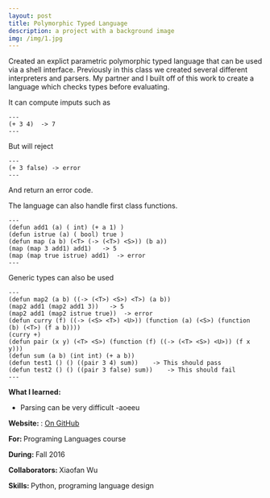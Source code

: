 ```yaml
---
layout: post
title: Polymorphic Typed Language
description: a project with a background image
img: /img/1.jpg
---
```


Created an explict parametric polymorphic typed language that can be used via a shell interface. Previously in this class we created several different interpreters and parsers. My partner and I built off of this work to create a language which checks types before evaluating. 

It can compute imputs such as

	---
	(+ 3 4)  -> 7
	---

But will reject

	---
	(+ 3 false) -> error
	---

And return an error code.

The language can also handle first class functions.

	---
	(defun add1 (a) ( int) (+ a 1) )
	(defun istrue (a) ( bool) true )
	(defun map (a b) (<T> (-> (<T>) <S>)) (b a))
	(map (map 3 add1) add1)   -> 5
	(map (map true istrue) add1)  -> error
	---

Generic types can also be used

	---
	(defun map2 (a b) ((-> (<T>) <S>) <T>) (a b))
	(map2 add1 (map2 add1 3))   -> 5
	(map2 add1 (map2 istrue true))  -> error
	(defun curry (f) ((-> (<S> <T>) <U>)) (function (a) (<S>) (function (b) (<T>) (f a b))))
	(curry +)
	(defun pair (x y) (<T> <S>) (function (f) ((-> (<T> <S>) <U>)) (f x y)))
	(defun sum (a b) (int int) (+ a b)) 
	(defun test1 () () ((pair 3 4) sum))    -> This should pass
	(defun test2 () () ((pair 3 false) sum))    -> This should fail
	---


<b>What I learned:</b>
- Parsing can be very difficult
-aoeeu

<b>Website: </b>: <a href="https://github.com/LucyWilcox/PL-2016/blob/master/final.py">On GitHub</a>

<b>For: </b>Programing Languages course

<b>During: </b>Fall 2016

<b>Collaborators: </b>Xiaofan Wu

<b>Skills: </b>Python, programing language design
